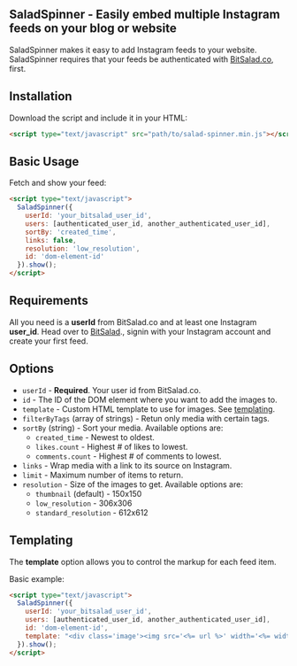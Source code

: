 

## SaladSpinner - Easily embed multiple Instagram feeds on your blog or website

SaladSpinner makes it easy to add Instagram feeds to your website. SaladSpinner requires that your feeds be authenticated with [BitSalad.co](http://www.bitsalad.co), first.

## Installation
Download the script and include it in your HTML:

```html
<script type="text/javascript" src="path/to/salad-spinner.min.js"></script>
```

## Basic Usage

Fetch and show your feed:

```html
<script type="text/javascript">
  SaladSpinner({
    userId: 'your_bitsalad_user_id',
    users: [authenticated_user_id, another_authenticated_user_id],
    sortBy: 'created_time',
    links: false,
    resolution: 'low_resolution',
    id: 'dom-element-id'
  }).show();
</script>
```

## Requirements

All you need is a __userId__ from BitSalad.co and at least one Instagram __user_id__. Head over to [BitSalad](http://www.bitsalad.co)., signin with your Instagram account and create your first feed.


## Options
- `userId` - __Required__. Your user id from BitSalad.co.
- `id` - The ID of the DOM element where you want to add the images to.
- `template` - Custom HTML template to use for images. See [templating](#templating).
- `filterByTags` (array of strings) - Retun only media with certain tags.
- `sortBy` (string) - Sort your media. Available options are:
    - `created_time` - Newest to oldest.
    - `likes.count` - Highest # of likes to lowest.
    - `comments.count` - Highest # of comments to lowest.
- `links` - Wrap media with a link to its source on Instagram.
- `limit` - Maximum number of items to return.
- `resolution` - Size of the images to get. Available options are:
    - `thumbnail` (default) - 150x150
    - `low_resolution` - 306x306
    - `standard_resolution` - 612x612


## Templating

The __template__ option allows you to control the markup for each feed item.

Basic example:

```html
<script type="text/javascript">
  SaladSpinner({
    userId: 'your_bitsalad_user_id',
    users: [authenticated_user_id, another_authenticated_user_id],
    id: 'dom-element-id',
    template: "<div class='image'><img src='<%= url %>' width='<%= width %>' height='<%= height %>' /><%= likes.count %></div>"
  }).show();
</script>
```
